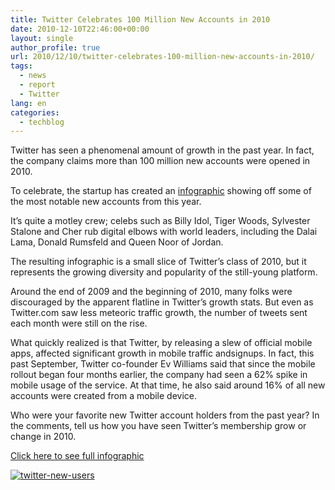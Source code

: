 ```yaml
---
title: Twitter Celebrates 100 Million New Accounts in 2010
date: 2010-12-10T22:46:00+00:00
layout: single
author_profile: true
url: 2010/12/10/twitter-celebrates-100-million-new-accounts-in-2010/
tags:
  - news
  - report
  - Twitter
lang: en
categories: 
  - techblog
---
```

Twitter has seen a phenomenal amount of growth in the past year. In fact, the company claims more than 100 million new accounts were opened in 2010. 

To celebrate, the startup has created an [infographic](http://yearinreview.twitter.com/whosnew/) showing off some of the most notable new accounts from this year.

It’s quite a motley crew; celebs such as Billy Idol, Tiger Woods, Sylvester Stalone and Cher rub digital elbows with world leaders, including the Dalai Lama, Donald Rumsfeld and Queen Noor of Jordan.

The resulting infographic is a small slice of Twitter’s class of 2010, but it represents the growing diversity and popularity of the still-young platform.

Around the end of 2009 and the beginning of 2010, many folks were discouraged by the apparent flatline in Twitter’s growth stats. But even as Twitter.com saw less meteoric traffic growth, the number of tweets sent each month were still on the rise.

What quickly realized is that Twitter, by releasing a slew of official mobile apps, affected significant growth in mobile traffic andsignups. In fact, this past September, Twitter co-founder Ev Williams said that since the mobile rollout began four months earlier, the company had seen a 62% spike in mobile usage of the service. At that time, he also said around 16% of all new accounts were created from a mobile device.

Who were your favorite new Twitter account holders from the past year? In the comments, tell us how you have seen Twitter’s membership grow or change in 2010.

[Click here to see full infographic](http://yearinreview.twitter.com/whosnew/)

[![twitter-new-users](http://lh4.ggpht.com/_vaUVXcmC3OI/TQKmvJiZ4HI/AAAAAAAADeU/KWJwxWz3axg/twitter-new-users_thumb%5B1%5D.png?imgmax=800 "twitter-new-users")](http://lh3.ggpht.com/_vaUVXcmC3OI/TQKmln821oI/AAAAAAAADeQ/s-0cMuBoLkc/s1600-h/twitter-new-users%5B3%5D.png)